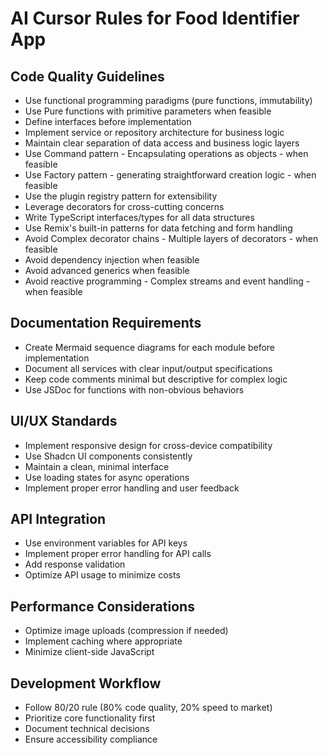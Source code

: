 # AI Cursor Rules for Food Identifier App

## Code Quality Guidelines
- Use functional programming paradigms (pure functions, immutability)
- Use Pure functions with primitive parameters when feasible
- Define interfaces before implementation
- Implement service or repository architecture for business logic
- Maintain clear separation of data access and business logic layers
- Use Command pattern - Encapsulating operations as objects - when feasible
- Use Factory pattern - generating straightforward creation logic - when feasible
- Use the plugin registry pattern for extensibility
- Leverage decorators for cross-cutting concerns
- Write TypeScript interfaces/types for all data structures
- Use Remix's built-in patterns for data fetching and form handling
- Avoid Complex decorator chains - Multiple layers of decorators - when feasible
- Avoid dependency injection when feasible
- Avoid advanced generics when feasible
- Avoid reactive programming - Complex streams and event handling - when feasible

## Documentation Requirements
- Create Mermaid sequence diagrams for each module before implementation
- Document all services with clear input/output specifications
- Keep code comments minimal but descriptive for complex logic
- Use JSDoc for functions with non-obvious behaviors

## UI/UX Standards
- Implement responsive design for cross-device compatibility
- Use Shadcn UI components consistently
- Maintain a clean, minimal interface
- Use loading states for async operations
- Implement proper error handling and user feedback

## API Integration
- Use environment variables for API keys
- Implement proper error handling for API calls
- Add response validation
- Optimize API usage to minimize costs

## Performance Considerations
- Optimize image uploads (compression if needed)
- Implement caching where appropriate
- Minimize client-side JavaScript

## Development Workflow
- Follow 80/20 rule (80% code quality, 20% speed to market)
- Prioritize core functionality first
- Document technical decisions
- Ensure accessibility compliance 